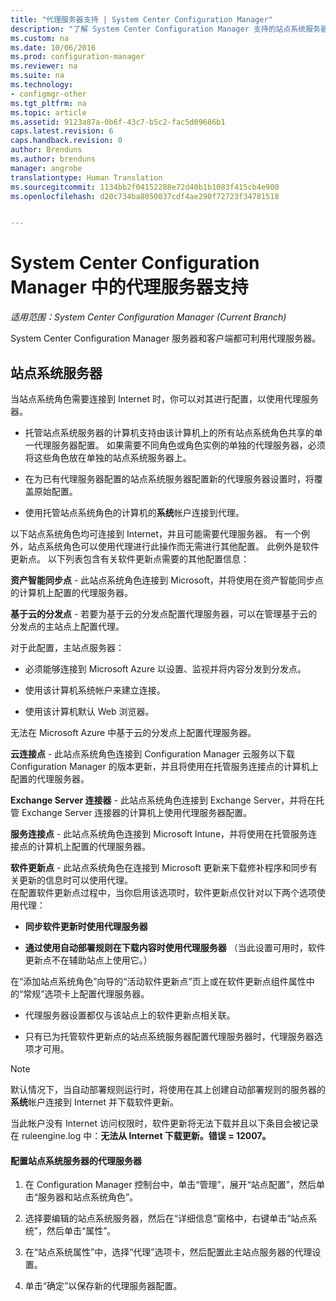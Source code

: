 ```yaml
---
title: "代理服务器支持 | System Center Configuration Manager"
description: "了解 System Center Configuration Manager 支持的站点系统服务器和客户端使用的代理服务器。"
ms.custom: na
ms.date: 10/06/2016
ms.prod: configuration-manager
ms.reviewer: na
ms.suite: na
ms.technology:
- configmgr-other
ms.tgt_pltfrm: na
ms.topic: article
ms.assetid: 9123a87a-0b6f-43c7-b5c2-fac5d09686b1
caps.latest.revision: 6
caps.handback.revision: 0
author: Brenduns
ms.author: brenduns
manager: angrobe
translationtype: Human Translation
ms.sourcegitcommit: 1134bb2f04152288e72d40b1b1083f415cb4e900
ms.openlocfilehash: d20c734ba8050037cdf4ae290f72723f34781518


---
```

# <a name="proxy-server-support-in-system-center-configuration-manager"></a>System Center Configuration Manager 中的代理服务器支持

*适用范围：System Center Configuration Manager (Current Branch)*

System Center Configuration Manager 服务器和客户端都可利用代理服务器。  

## <a name="site-system-servers"></a>站点系统服务器  
当站点系统角色需要连接到 Internet 时，你可以对其进行配置，以使用代理服务器。  

-   托管站点系统服务器的计算机支持由该计算机上的所有站点系统角色共享的单一代理服务器配置。 如果需要不同角色或角色实例的单独的代理服务器，必须将这些角色放在单独的站点系统服务器上。  

-   在为已有代理服务器配置的站点系统服务器配置新的代理服务器设置时，将覆盖原始配置。  

-   使用托管站点系统角色的计算机的**系统**帐户连接到代理。  

以下站点系统角色均可连接到 Internet，并且可能需要代理服务器。  有一个例外，站点系统角色可以使用代理进行此操作而无需进行其他配置。 此例外是软件更新点。 以下列表包含有关软件更新点需要的其他配置信息：  

**资产智能同步点** - 此站点系统角色连接到 Microsoft，并将使用在资产智能同步点的计算机上配置的代理服务器。  

**基于云的分发点** - 若要为基于云的分发点配置代理服务器，可以在管理基于云的分发点的主站点上配置代理。  

对于此配置，主站点服务器：  

-   必须能够连接到 Microsoft Azure 以设置、监视并将内容分发到分发点。  

-   使用该计算机系统帐户来建立连接。  

-   使用该计算机默认 Web 浏览器。  

无法在 Microsoft Azure 中基于云的分发点上配置代理服务器。  

**云连接点** - 此站点系统角色连接到 Configuration Manager 云服务以下载 Configuration Manager 的版本更新，并且将使用在托管服务连接点的计算机上配置的代理服务器。  

**Exchange Server 连接器** - 此站点系统角色连接到 Exchange Server，并将在托管 Exchange Server 连接器的计算机上使用代理服务器配置。  

**服务连接点** - 此站点系统角色连接到 Microsoft Intune，并将使用在托管服务连接点的计算机上配置的代理服务器。  

**软件更新点** - 此站点系统角色在连接到 Microsoft 更新来下载修补程序和同步有关更新的信息时可以使用代理。   
在配置软件更新点过程中，当你启用该选项时，软件更新点仅针对以下两个选项使用代理：  

-   **同步软件更新时使用代理服务器**  

-   **通过使用自动部署规则在下载内容时使用代理服务器** （当此设置可用时，软件更新点不在辅助站点上使用它。）  

在“添加站点系统角色”向导的“活动软件更新点”页上或在软件更新点组件属性中的“常规”选项卡上配置代理服务器。  

-   代理服务器设置都仅与该站点上的软件更新点相关联。  

-   只有已为托管软件更新点的站点系统服务器配置代理服务器时，代理服务器选项才可用。  

> [!NOTE]  
>  默认情况下，当自动部署规则运行时，将使用在其上创建自动部署规则的服务器的**系统**帐户连接到 Internet 并下载软件更新。  
>   
>  当此帐户没有 Internet 访问权限时，软件更新将无法下载并且以下条目会被记录在 ruleengine.log 中：**无法从 Internet 下载更新。错误 = 12007。**  

#### <a name="to-configure-the-proxy-server-for-a-site-system-server"></a>配置站点系统服务器的代理服务器  

1.  在 Configuration Manager 控制台中，单击“管理”，展开“站点配置”，然后单击“服务器和站点系统角色”。  

2.  选择要编辑的站点系统服务器，然后在“详细信息”窗格中，右键单击“站点系统”，然后单击“属性”。  

3.  在“站点系统属性”中，选择“代理”选项卡，然后配置此主站点服务器的代理设置。  

4.  单击“确定”以保存新的代理服务器配置。  



<!--HONumber=Nov16_HO1-->



